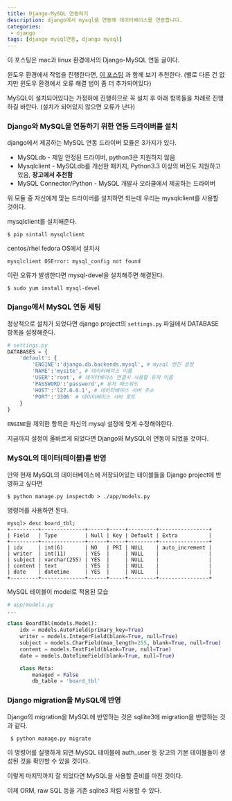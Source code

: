 ```yaml
---
title: Django-MySQL 연동하기
description: django에서 mysql을 연동해 데이터베이스를 연동합니다.
categories:
 - django
tags: [django mysql연동, django mysql]
---
```


이 포스팅은 mac과 linux 환경에서의 Django-MySQL 연동 글이다.

윈도우 환경에서 작업을 진행한다면, [이 포스팅](http://jamanbbo.tistory.com/28) 과 함께 보기 추천한다. (별로 다른 건 없지만 윈도우 환경에서 오류 해결 법이 좀 더 추가되어있다)

MySQL이 설치되어있다는 가정하에 진행하므로 꼭 설치 후 아래 항목들을 차례로 진행하길 바란다. (설치가 되어있지 않으면 오류가 난다)



### Django와 MySQL을 연동하기 위한 연동 드라이버를 설치

django에서 제공하는 MySQL 연동 드라이버 모듈은 3가지가 있다.

- MySQLdb - 제일 안정된 드라이버, python3은 지원하지 않음
- Mysqlclient - MySQLdb를 개선한 패키지, Python3.3 이상의 버전도 지원하고있음, **장고에서 추천함**
- MySQL Connector/Python - MySQL 개발사 오라클에서 제공하는 드라이버

위 모듈 중 자신에게 맞는 드라이버를 설치하면 되는데 우리는 mysqlclient를 사용할 것이다.

mysqlclient를 설치해준다.

`$ pip sintall mysqlclient`

centos/rhel fedora OS에서 설치시 

`mysqlclient OSError: mysql_config not found`

이런 오류가 발생한다면 mysql-devel을 설치해주면 해결된다.

`$ sudo yum install mysql-devel`



### Django에서 MySQL 연동 세팅

정상적으로 설치가 되었다면 django project의 `settings.py` 파일에서 DATABASE 항목을 설정해준다.

```python
# settings.py
DATABASES = {
	'default': {
		'ENGINE':'django.db.backends.mysql', # mysql 엔진 설정
		'NAME':'mysite', # 데이터베이스 이름 
		'USER':'root', # 데이터베이스 연결시 사용할 유저 이름
		'PASSWORD':'password',# 유저 패스워드
        'HOST':'l27.0.0.1', # 데이터베이스 서버 주소
        'PORT':'3306' # 데이터베이스 서버 포트
    }
}
```

`ENGINE`을 제외한 항목은 자신의 mysql 설정에 맞게 수정해야한다.

지금까지 설정이 올바르게 되었다면 Django와 MySQL이 연동이 되었을 것이다.



### MySQL의 데이터(테이블)를 반영

만약 현재 MySQL의 데이터베이스에 저장되어있는 테이블들을 Django project에 반영하고 싶다면 

`$ python manage.py inspectdb > ./app/models.py`

명령어를 사용하면 된다.

```mysql
mysql> desc board_tbl;
+---------+--------------+------+-----+---------+----------------+
| Field   | Type         | Null | Key | Default | Extra          |
+---------+--------------+------+-----+---------+----------------+
| idx     | int(6)       | NO   | PRI | NULL    | auto_increment |
| writer  | int(11)      | YES  |     | NULL    |                |
| subject | varchar(255) | YES  |     | NULL    |                |
| content | text         | YES  |     | NULL    |                |
| date    | datetime     | YES  |     | NULL    |                |
+---------+--------------+------+-----+---------+----------------+
```

MySQL 테이블이 model로 적용된 모습

```python
# app/models.py
...

class BoardTbl(models.Model):
    idx = models.AutoField(primary_key=True)
    writer = models.IntegerField(blank=True, null=True)
    subject = models.CharField(max_length=255, blank=True, null=True)
    content = models.TextField(blank=True, null=True)
    date = models.DateTimeField(blank=True, null=True)

    class Meta:
        managed = False
        db_table = 'board_tbl'
```



### Django migration을 MySQL에 반영

Django의 migration을 MySQL에 반영하는 것은 sqllite3에 migration을 반영하는 것과 같다.

` $ python manage.py migrate`

이 명령어를 실행하게 되면 MySQL 테이블에 auth_user 등 장고의 기본 테이블들이 생성된 것을 확인할 수  있을 것이다.



이렇게 마지막까지 잘 되었다면 MySQL을 사용할 준비를 마친 것이다.

이제 ORM, raw SQL 등을 기존 sqlite3 처럼 사용할 수 있다.

